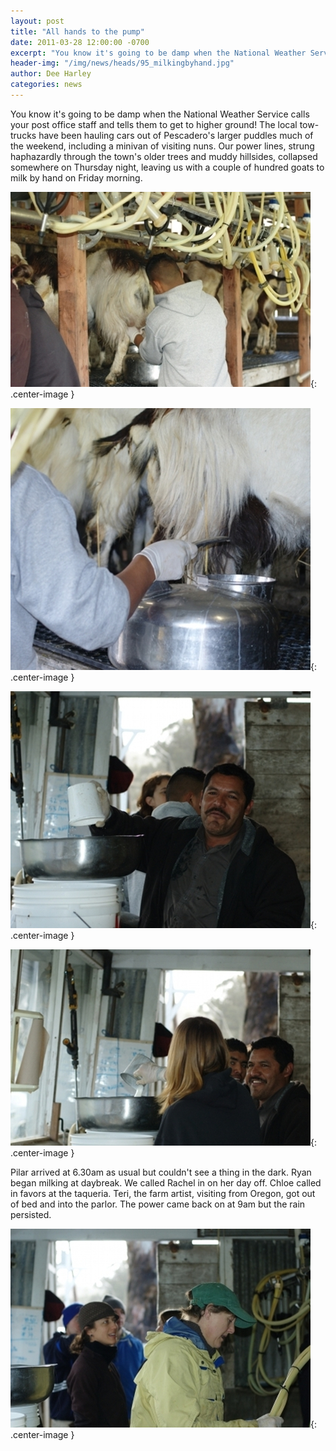 ```yaml
---
layout: post
title: "All hands to the pump"
date: 2011-03-28 12:00:00 -0700
excerpt: "You know it's going to be damp when the National Weather Service calls your post office staff and ..."
header-img: "/img/news/heads/95_milkingbyhand.jpg"
author: Dee Harley
categories: news
---
```

You know it's going to be damp when the National Weather Service calls
your post office staff and tells them to get to higher ground! The
local tow-trucks have been hauling cars out of Pescadero's larger
puddles much of the weekend, including a minivan of visiting nuns. Our
power lines, strung haphazardly through the town's older trees and
muddy hillsides, collapsed somewhere on Thursday night, leaving us
with a couple of hundred goats to milk by hand on Friday morning.

![image](/img/news/95_milkingbyhand.jpg){: .center-image }

![image](/img/news/95_milkingpot.jpg){: .center-image }

![image](/img/news/95_milkpotemptying.jpg){: .center-image }

![image](/img/news/95_milkpotempying2.jpg){: .center-image }

Pilar arrived at 6.30am as usual but couldn't see a thing in the dark.
Ryan began milking at daybreak. We called Rachel in on her day off.
Chloe called in favors at the taqueria. Teri, the farm artist,
visiting from Oregon, got out of bed and into the parlor. The power
came back on at 9am but the rain persisted.

![image](/img/news/95_milkingtubes.jpg){: .center-image }

